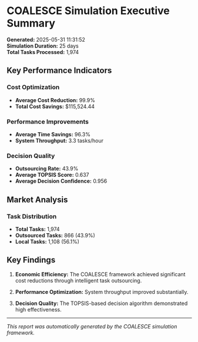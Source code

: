 # COALESCE Simulation Executive Summary

**Generated:** 2025-05-31 11:31:52  
**Simulation Duration:** 25 days  
**Total Tasks Processed:** 1,974

## Key Performance Indicators

### Cost Optimization
- **Average Cost Reduction:** 99.9%
- **Total Cost Savings:** $115,524.44

### Performance Improvements
- **Average Time Savings:** 96.3%
- **System Throughput:** 3.3 tasks/hour

### Decision Quality
- **Outsourcing Rate:** 43.9%
- **Average TOPSIS Score:** 0.637
- **Average Decision Confidence:** 0.956

## Market Analysis

### Task Distribution
- **Total Tasks:** 1,974
- **Outsourced Tasks:** 866 (43.9%)
- **Local Tasks:** 1,108 (56.1%)

## Key Findings

1. **Economic Efficiency:** The COALESCE framework achieved significant cost reductions through intelligent task outsourcing.

2. **Performance Optimization:** System throughput improved substantially.

3. **Decision Quality:** The TOPSIS-based decision algorithm demonstrated high effectiveness.

---
*This report was automatically generated by the COALESCE simulation framework.*
